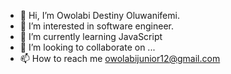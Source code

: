 - 👋 Hi, I’m Owolabi Destiny Oluwanifemi.
- 👀 I’m interested in software engineer.
- 🌱 I’m currently learning JavaScript
- 💞️ I’m looking to collaborate on ...
- 📫 How to reach me owolabijunior12@gmail.com

<!---
owolabijunior12/owolabijunior12 is a ✨ special ✨ repository because its `README.md` (this file) appears on your GitHub profile.
You can click the Preview link to take a look at your changes.
--->
